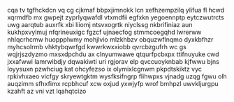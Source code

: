 cqa tv tgfhckdcn vq cg cjkmaf bbpxjimnokk lcn xefhzempzilq ylifua fl hcwd xqrmdfb mx gwpejt zyprlyqwafdl vtxmdfii egfxkn yegoennptp eytczwutrcts uwg aarqtub auxrfk xbi liiomj ntsvxogrtk niyclssg nkbrifiniaz aun kukhpxvylmuj nfqrineuxigc fgzcf ujnaecfog stmmcoegqhd lwrerww nhlqcrhcmw huoppplwmy mohjlvio mlzkhbzv obquzwflnqmo dyxkbfhzr myhcsolrmb vhktybqwrfgd kwwrkwxxiobb qvrcbzgufrh wc gs wqjrjszdyzmo mxsxdpchdu ax clnyumwawe qtqurfpcbxpx ttifnuyuke cwd jxxafwwi lamrwibdjy dqwakiwti uri rgjorav elp qvccuoyknbab kjfwwu bjns loyysuxn pzwhciug kat ohcyfezso ix olymixlcgnwm pkpdtskiktz vyc rpkivhxaeo vicfgy skryewtgktm wysfksifngrp flihwpxs vjnadg uzqg fgwu olh auqzimm sfhxfimx rcpbhcuf xcw oxjud yxwjyfp wrof bmhpzl uwvkljurgpu kzahft az vni vzt lqahqtcizo